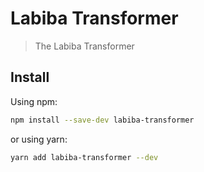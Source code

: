 # Labiba Transformer

> The Labiba Transformer

## Install

Using npm:

```sh
npm install --save-dev labiba-transformer
```

or using yarn:

```sh
yarn add labiba-transformer --dev
```
